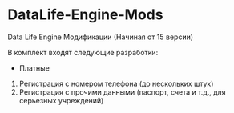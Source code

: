 # DataLife-Engine-Mods
Data Life Engine Модификации (Начиная от 15 версии)

В комплект входят следующие разработки:

- Платные
1. Регистрация с номером телефона (до нескольких штук)
2. Регистрация с прочими данными (паспорт, счета и т.д., для серьезных учреждений)

